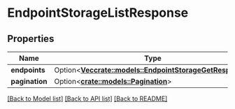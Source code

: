 # EndpointStorageListResponse

## Properties

Name | Type | Description | Notes
------------ | ------------- | ------------- | -------------
**endpoints** | Option<[**Vec<crate::models::EndpointStorageGetResponse>**](EndpointStorageGetResponse.md)> |  | [optional]
**pagination** | Option<[**crate::models::Pagination**](Pagination.md)> |  | [optional]

[[Back to Model list]](../README.md#documentation-for-models) [[Back to API list]](../README.md#documentation-for-api-endpoints) [[Back to README]](../README.md)


